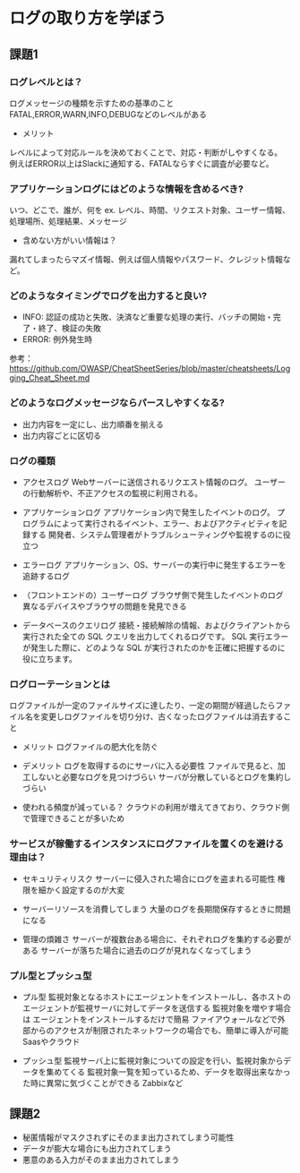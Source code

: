 # ログの取り方を学ぼう

## 課題1

### ログレベルとは？

ログメッセージの種類を示すための基準のこと
FATAL,ERROR,WARN,INFO,DEBUGなどのレベルがある

- メリット

レベルによって対応ルールを決めておくことで、対応・判断がしやすくなる。
例えばERROR以上はSlackに通知する、FATALならすぐに調査が必要など。

### アプリケーションログにはどのような情報を含めるべき?

いつ、どこで、誰が、何を
ex. レベル、時間、リクエスト対象、ユーザー情報、処理場所、処理結果、メッセージ

- 含めない方がいい情報は？

漏れてしまったらマズイ情報、例えば個人情報やパスワード、クレジット情報など。

### どのようなタイミングでログを出力すると良い?

- INFO: 認証の成功と失敗、決済など重要な処理の実行、バッチの開始・完了・終了、検証の失敗
- ERROR: 例外発生時

参考：https://github.com/OWASP/CheatSheetSeries/blob/master/cheatsheets/Logging_Cheat_Sheet.md


### どのようなログメッセージならパースしやすくなる?

- 出力内容を一定にし、出力順番を揃える
- 出力内容ごとに区切る

### ログの種類

- アクセスログ
Webサーバーに送信されるリクエスト情報のログ。
ユーザーの行動解析や、不正アクセスの監視に利用される。

- アプリケーションログ
アプリケーション内で発生したイベントのログ。
プログラムによって実行されるイベント、エラー、およびアクティビティを記録する
開発者、システム管理者がトラブルシューティングや監視するのに役立つ

- エラーログ
アプリケーション、OS、サーバーの実行中に発生するエラーを追跡するログ

- （フロントエンドの）ユーザーログ
ブラウザ側で発生したイベントのログ
異なるデバイスやブラウザの問題を発見できる

- データベースのクエリログ
接続・接続解除の情報、およびクライアントから実行された全ての SQL クエリを出力してくれるログです。 SQL 実行エラーが発生した際に、どのような SQL が実行されたのかを正確に把握するのに役に立ちます。

### ログローテーションとは

ログファイルが一定のファイルサイズに達したり、一定の期間が経過したらファイル名を変更しログファイルを切り分け、古くなったログファイルは消去すること

- メリット
ログファイルの肥大化を防ぐ

- デメリット
ログを取得するのにサーバに入る必要性
ファイルで見ると、加工しないと必要なログを見つけづらい
サーバが分散しているとログを集約しづらい

- 使われる頻度が減っている？
クラウドの利用が増えてきており、クラウド側で管理できることが多いため


### サービスが稼働するインスタンスにログファイルを置くのを避ける理由は？

- セキュリティリスク
サーバーに侵入された場合にログを盗まれる可能性
権限を細かく設定するのが大変

- サーバーリソースを消費してしまう
大量のログを長期間保存するときに問題になる

- 管理の煩雑さ
サーバーが複数台ある場合に、それぞれログを集約する必要がある
サーバーが落ちた場合に過去のログが見れなくなってしまう

### プル型とプッシュ型

- プル型
監視対象となるホストにエージェントをインストールし、各ホストのエージェントが監視サーバに対してデータを送信する
監視対象を増やす場合は エージェントをインストールするだけで簡易
ファイアウォールなどで外部からのアクセスが制限されたネットワークの場合でも、簡単に導入が可能
Saasやクラウド

- プッシュ型
監視サーバ上に監視対象についての設定を行い、監視対象からデータを集めてくる
監視対象一覧を知っているため、データを取得出来なかった時に異常に気づくことができる
Zabbixなど


## 課題2

- 秘匿情報がマスクされずにそのまま出力されてしまう可能性
- データが膨大な場合にも出力されてしまう
- 悪意のある入力がそのまま出力されてしまう